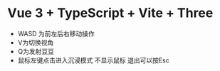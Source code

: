 # Vue 3 + TypeScript + Vite + Three

 - WASD 为前左后右移动操作
 - V为切换视角 
 - Q为发射豆豆 
 - 鼠标左键点击进入沉浸模式 不显示鼠标 退出可以按Esc
